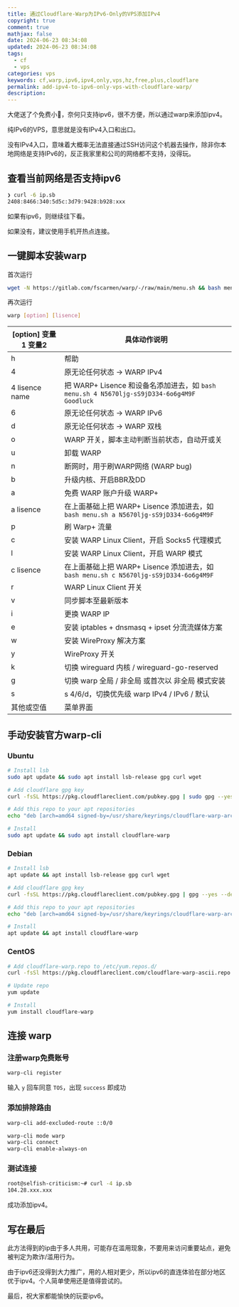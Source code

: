 ```yaml
---
title: 通过Cloudflare-Warp为IPv6-Only的VPS添加IPv4
copyright: true
comment: true
mathjax: false
date: 2024-06-23 08:34:08
updated: 2024-06-23 08:34:08
tags:
  - cf
  - vps
categories: vps
keywords: cf,warp,ipv6,ipv4,only,vps,hz,free,plus,cloudflare
permalink: add-ipv4-to-ipv6-only-vps-with-cloudflare-warp/
description:
---
```

大佬送了个免费小🐔，奈何只支持ipv6，很不方便，所以通过warp来添加ipv4。

纯IPv6的VPS，意思就是没有IPv4入口和出口。

没有IPv4入口，意味着大概率无法直接通过SSH访问这个机器去操作，除非你本地网络是支持IPv6的，反正我家里和公司的网络都不支持，没得玩。

<!--more-->
## 查看当前网络是否支持ipv6

```bash
❯ curl -6 ip.sb
2408:8466:340:5d5c:3d79:9428:b928:xxx
```

如果有ipv6，则继续往下看。

如果没有，建议使用手机开热点连接。

## 一键脚本安装warp

首次运行

```bash
wget -N https://gitlab.com/fscarmen/warp/-/raw/main/menu.sh && bash menu.sh [option] [lisence/url/token]
```

再次运行

```bash
warp [option] [lisence]
```

  | [option] 变量1 变量2 | 具体动作说明 |
  | ----------------- | --------------- |
  | h | 帮助 |
  | 4 | 原无论任何状态 -> WARP IPv4 |
  | 4 lisence name | 把 WARP+ Lisence 和设备名添加进去，如 ```bash menu.sh 4 N5670ljg-sS9jD334-6o6g4M9F Goodluck``` |
  | 6 | 原无论任何状态 -> WARP IPv6 |
  | d | 原无论任何状态 -> WARP 双栈 |
  | o | WARP 开关，脚本主动判断当前状态，自动开或关 |
  | u | 卸载 WARP |
  | n | 断网时，用于刷WARP网络 (WARP bug) |
  | b | 升级内核、开启BBR及DD |
  | a | 免费 WARP 账户升级 WARP+ |
  | a lisence | 在上面基础上把 WARP+ Lisence 添加进去，如 ```bash menu.sh a N5670ljg-sS9jD334-6o6g4M9F``` |
  | p | 刷 Warp+ 流量 |
  | c | 安装 WARP Linux Client，开启 Socks5 代理模式 |
  | l | 安装 WARP Linux Client，开启 WARP 模式 |
  | c lisence | 在上面基础上把 WARP+ Lisence 添加进去，如 ```bash menu.sh c N5670ljg-sS9jD334-6o6g4M9F``` |
  | r | WARP Linux Client 开关 |
  | v | 同步脚本至最新版本 |
  | i | 更换 WARP IP |
  | e | 安装 iptables + dnsmasq + ipset 分流流媒体方案 |
  | w | 安装 WireProxy 解决方案 |
  | y | WireProxy 开关 |
  | k | 切换 wireguard 内核 / wireguard-go-reserved |
  | g | 切换 warp 全局 / 非全局 或首次以 非全局 模式安装 |
  | s | s 4/6/d，切换优先级 warp IPv4 / IPv6 / 默认  |
  | 其他或空值| 菜单界面 |

## 手动安装官方warp-cli

### Ubuntu

```bash
# Install lsb
sudo apt update && sudo apt install lsb-release gpg curl wget

# Add cloudflare gpg key
curl -fsSL https://pkg.cloudflareclient.com/pubkey.gpg | sudo gpg --yes --dearmor --output /usr/share/keyrings/cloudflare-warp-archive-keyring.gpg

# Add this repo to your apt repositories
echo "deb [arch=amd64 signed-by=/usr/share/keyrings/cloudflare-warp-archive-keyring.gpg] https://pkg.cloudflareclient.com/ $(lsb_release -cs) main" | sudo tee /etc/apt/sources.list.d/cloudflare-client.list

# Install
sudo apt update && sudo apt install cloudflare-warp
```

### Debian

```bash
# Install lsb
apt update && apt install lsb-release gpg curl wget

# Add cloudflare gpg key
curl -fsSL https://pkg.cloudflareclient.com/pubkey.gpg | gpg --yes --dearmor --output /usr/share/keyrings/cloudflare-warp-archive-keyring.gpg

# Add this repo to your apt repositories
echo "deb [arch=amd64 signed-by=/usr/share/keyrings/cloudflare-warp-archive-keyring.gpg] https://pkg.cloudflareclient.com/ $(lsb_release -cs) main" | tee /etc/apt/sources.list.d/cloudflare-client.list

# Install
apt update && apt install cloudflare-warp
```

### CentOS

```bash
# Add cloudflare-warp.repo to /etc/yum.repos.d/
curl -fsSl https://pkg.cloudflareclient.com/cloudflare-warp-ascii.repo | tee /etc/yum.repos.d/cloudflare-warp.repo

# Update repo
yum update

# Install
yum install cloudflare-warp
```

## 连接 warp

### 注册warp免费账号

```bash
warp-cli register
```

输入 `y` 回车同意 `TOS`，出现 `success` 即成功

### 添加排除路由

```bash
warp-cli add-excluded-route ::0/0
```

```bash
warp-cli mode warp
warp-cli connect
warp-cli enable-always-on
```

### 测试连接

```bash
root@selfish-criticism:~# curl -4 ip.sb
104.28.xxx.xxx
```

成功添加ipv4。

## 写在最后

此方法得到的ip由于多人共用，可能存在滥用现象，不要用来访问重要站点，避免被判定为欺诈/滥用行为。

由于ipv6还没得到大力推广，用的人相对更少，所以ipv6的直连体验在部分地区优于ipv4。个人简单使用还是值得尝试的。

最后，祝大家都能愉快的玩耍ipv6。
